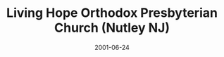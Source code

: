 ---
date: &id001 2001-06-24
end_date: null
location:
  address: null
  city: Nutley
  state: NJ
minister:
- end: 2000-01-01
  name: Douglas Watson
  start: 1996-01-01
  type: Evangelist
- end: 2005-02-27
  name: Patrick W. Malone
  start: 2001-01-01
  type: pastor
ministers:
- Douglas Watson
- Patrick W. Malone
name: Living Hope Orthodox Presbyterian Church
names:
- end: 2001-06-24
  name: Living Hope Orthodox Presbyterian Chapel
  start: 1995-06-01
- end: 2005-02-27
  name: Living Hope Orthodox Presbyterian Church
  start: 2001-06-24
origination_date: *id001
raw_data: "NEW JERSEY Nutley\nLiving Hope Orthodox Presbyterian Chapel  (June 1995\u2013\
  June 24, 2001)\nLiving Hope Orthodox Presbyterian Church  (June 24, 2001\u2013February\
  \ 27, 2005)\nEvangelist: Douglas Watson, 1996\u20132000\nPastor: Patrick W. Malone,\
  \ 2001\u20135"
received_from: null
states:
- NJ
status:
  active: false
  end_date: 2005-02-27
  reason: null
  received_from: null
  withdrawal_to: null
title: Living Hope Orthodox Presbyterian Church (Nutley NJ)

---